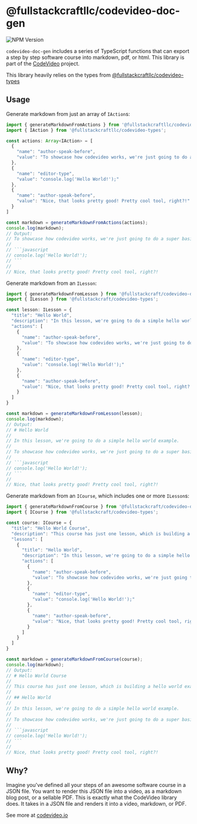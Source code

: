 # @fullstackcraftllc/codevideo-doc-gen

![NPM Version](https://img.shields.io/npm/v/@fullstackcraftllc/codevideo-doc-gen)

`codevideo-doc-gen` includes a series of TypeScript functions that can export a step by step software course into markdown, pdf, or html. This library is part of the [CodeVideo](https://codevideo.io) project.

This library heavily relies on the types from [@fullstackcraftllc/codevideo-types](https://github.com/codevideo/codevideo-types)

## Usage

Generate markdown from just an array of `IAction`s:

```typescript
import { generateMarkdownFromActions } from '@fullstackcraftllc/codevideo-doc-gen';
import { IAction } from '@fullstackcraftllc/codevideo-types';

const actions: Array<IAction> = [
  {
    "name": "author-speak-before",
    "value": "To showcase how codevideo works, we're just going to do a super basic hello world example here in src."
  },
  {
    "name": "editor-type",
    "value": "console.log('Hello World!');"
  },
  {
    "name": "author-speak-before",
    "value": "Nice, that looks pretty good! Pretty cool tool, right?!"
  }
]

const markdown = generateMarkdownFromActions(actions);
console.log(markdown);
// Output:
// To showcase how codevideo works, we're just going to do a super basic hello world example here in src.
//
// ```javascript
// console.log('Hello World!');
// ```
//
// Nice, that looks pretty good! Pretty cool tool, right?!
```

Generate markdown from an `ILesson`:

```typescript
import { generateMarkdownFromLesson } from '@fullstackcraft/codevideo-doc-gen';
import { ILesson } from '@fullstackcraft/codevideo-types';

const lesson: ILesson = {
  "title": "Hello World",
  "description": "In this lesson, we're going to do a simple hello world example.",
  "actions": [
    {
      "name": "author-speak-before",
      "value": "To showcase how codevideo works, we're just going to do a super basic hello world example here in src."
    },
    {
      "name": "editor-type",
      "value": "console.log('Hello World!');"
    },
    {
      "name": "author-speak-before",
      "value": "Nice, that looks pretty good! Pretty cool tool, right?!"
    }
  ]
}

const markdown = generateMarkdownFromLesson(lesson);
console.log(markdown);
// Output:
// # Hello World
//
// In this lesson, we're going to do a simple hello world example.
//
// To showcase how codevideo works, we're just going to do a super basic hello world example here in src.
//
// ```javascript
// console.log('Hello World!');
// ```
//
// Nice, that looks pretty good! Pretty cool tool, right?!
```

Generate markdown from an `ICourse`, which includes one or more `ILesson`s:

```typescript
import { generateMarkdownFromCourse } from '@fullstackcraft/codevideo-doc-gen';
import { ICourse } from '@fullstackcraft/codevideo-types';

const course: ICourse = {
  "title": "Hello World Course",
  "description": "This course has just one lesson, which is building a hello world example.",
  "lessons": [
    {
      "title": "Hello World",
      "description": "In this lesson, we're going to do a simple hello world example.",
      "actions": [
        {
          "name": "author-speak-before",
          "value": "To showcase how codevideo works, we're just going to do a super basic hello world example here in src."
        },
        {
          "name": "editor-type",
          "value": "console.log('Hello World!');"
        },
        {
          "name": "author-speak-before",
          "value": "Nice, that looks pretty good! Pretty cool tool, right?!"
        }
      ]
    }
  ]
}

const markdown = generateMarkdownFromCourse(course);
console.log(markdown);
// Output:
// # Hello World Course
//
// This course has just one lesson, which is building a hello world example.
//
// ## Hello World
//
// In this lesson, we're going to do a simple hello world example.
//
// To showcase how codevideo works, we're just going to do a super basic hello world example here in src.
//
// ```javascript
// console.log('Hello World!');
// ```
//
// Nice, that looks pretty good! Pretty cool tool, right?!
```

## Why?

Imagine you've defined all your steps of an awesome software course in a JSON file. You want to render this JSON file into a video, as a markdown blog post, or a sellable PDF. This is exactly what the CodeVideo library does. It takes in a JSON file and renders it into a video, markdown, or PDF.

See more at [codevideo.io](https://codevideo.io)